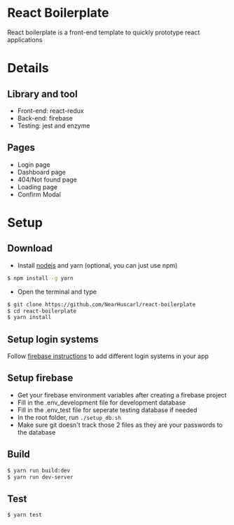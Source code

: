 # React Boilerplate

React boilerplate is a front-end template to quickly prototype react applications

# Details

## Library and tool

-  Front-end: react-redux
-  Back-end: firebase
-  Testing: jest and enzyme

## Pages

-  Login page
-  Dashboard page
-  404/Not found page
-  Loading page
-  Confirm Modal

# Setup

## Download

* Install [nodejs] and yarn (optional, you can just use npm)

```bash
$ npm install -g yarn
```

* Open the terminal and type
```bash
$ git clone https://github.com/NearHuscarl/react-boilerplate
$ cd react-boilerplate
$ yarn install
```

## Setup login systems

Follow [firebase instructions](https://firebase.google.com/docs/auth/?authuser=0) to add different login systems in your app

## Setup firebase

-  Get your firebase environment variables after creating a firebase project
-  Fill in the .env_development file for development database
-  Fill in the .env_test file for seperate testing database if needed
-  In the root folder, run `./setup_db.sh`
-  Make sure git doesn't track those 2 files as they are your passwords to the database

## Build

```bash
$ yarn run build:dev
$ yarn run dev-server
```

## Test

```bash
$ yarn test
```

[nodejs]: https://nodejs.org/en/download/
